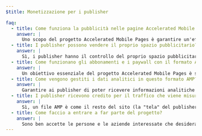 ```yaml
---
$title: Monetizzazione per i publisher

faq:
  - title: Come funziona la pubblicità nelle pagine Accelerated Mobile Pages?
    answer: |
      Uno scopo del progetto Accelerated Mobile Pages è garantire un'efficace monetizzazione degli annunci sul Web mobile adottando un approccio incentrato sull'utente. In questo contesto, l'obiettivo è supportare una gamma completa di formati di annunci, reti pubblicitarie e tecnologie nelle pagine Accelerated Mobile Pages. Per realizzare tale obiettivo, chi fa parte del progetto viene coinvolto anche nella realizzazione di prassi pubblicitarie sostenibili per assicurare che gli annunci nei file AMP siano veloci, sicuri, accattivanti ed efficaci per gli utenti.
  - title: I publisher possono vendere il proprio spazio pubblicitario?
    answer: |
      Sì, i publisher hanno il controllo del proprio spazio pubblicitario e della modalità di vendita, così come dei propri siti web esistenti.
  - title: Come funzionano gli abbonamenti e i paywall con il formato Accelerated Mobile Pages?
    answer: |
      Un obiettivo essenziale del progetto Accelerated Mobile Pages è supportare abbonamenti e paywall. Il progetto AMP supporta attualmente un framework di accesso flessibile in cui i publisher possono gestire l'esperienza di visualizzazione dei documenti per abbonati, utenti a consumo e utenti anonimi.
  - title: Come vengono gestiti i dati analitici in questo formato AMP?
    answer: |
      Garantire ai publisher di poter ricevere informazioni analitiche affidabili è un obiettivo fondamentale del progetto. Anche se il supporto dei dati analitici nella versione demo è molto limitato, è previsto che la specifica supporti la raccolta di informazioni analitiche e si integri con i sistemi di terze parti senza compromettere la velocità o le dimensioni dei file AMP. Al progetto [partecipano](https://www.ampproject.org/who/#analytics) diversi fornitori di dati analitici.
  - title: I publisher ricevono credito per il traffico che viene misurato?
    answer: |
      Sì, un file AMP è come il resto del sito (la "tela" del publisher).
  - title: Come faccio a entrare a far parte del progetto?
    answer: |
      Sono ben accette le persone e le aziende interessate che desiderano essere coinvolte per arricchire [GitHub](https://github.com/ampproject/amphtml/issues/new). In questo modo potremo aggiungerti a una lista di distribuzione e tenerti aggiornato su eventuali nuove informazioni.
---
```

